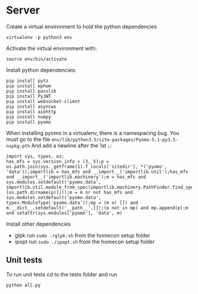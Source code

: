 # Server

Create a virtual environment to hold the python dependencies
```
virtualenv -p python3 env
```

Activate the virtual environment with:
```
source env/bin/activate
```

Install python dependencies:
```
pip install pytz
pip install ephem
pip install passlib
pip install PyJWT
pip install websocket-client
pip install asyncws
pip install aiohttp
pip install numpy
pip install pyomo
```

When installing pyomo in a virtualenv, there is a namespacing bug.
You must go to the file `env/lib/python3.5/site-packages/Pyomo-5.1-py3.5-nspkg.pth`
And add a newline after the 1st `;`:
```
import sys, types, os;
has_mfs = sys.version_info > (3, 5);p = os.path.join(sys._getframe(1).f_locals['sitedir'], *('pyomo', 'data'));importlib = has_mfs and __import__('importlib.util');has_mfs and __import__('importlib.machinery');m = has_mfs and sys.modules.setdefault('pyomo.data', importlib.util.module_from_spec(importlib.machinery.PathFinder.find_spec('pyomo.data', [os.path.dirname(p)])));m = m or not has_mfs and sys.modules.setdefault('pyomo.data', types.ModuleType('pyomo.data'));mp = (m or []) and m.__dict__.setdefault('__path__',[]);(p not in mp) and mp.append(p);m and setattr(sys.modules['pyomo'], 'data', m)
```


Install other dependencies
* glpk run `sudo ./glpk.sh` from the homecon setup folder
* ipopt run `sudo ./ipopt.sh` from the homecon setup folder



## Unit tests
To run unit tests cd to the tests folder and run
```
python all.py
```
